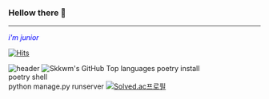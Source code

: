 ### Hellow there 👋  
* * *
<span style="color:blue">*i'm junior*</span>

  [![Hits](https://hits.seeyoufarm.com/api/count/incr/badge.svg?url=https%3A%2F%2Fgithub.com%2Fskkwm&count_bg=%2379C83D&title_bg=%231D3394&icon=&icon_color=%23E7E7E7&title=My+Visitor&edge_flat=false)](https://hits.seeyoufarm.com)

![header](https://capsule-render.vercel.app/api?type=wave&color=auto&height=270&section=header&animation=blinking&text=The%20World&fontSize=90)
![Skkwm's GitHub Top languages](https://github-readme-stats.vercel.app/api?username=skkwm&theme=vision-friendly-dark&show_icons=true&size=200)
poetry install             
poetry shell               
python manage.py runserver
[![Solved.ac프로필](http://mazassumnida.wtf/api/generate_badge?boj=wlstjd993)](https://solved.ac/{gold})
<!--
**skkwm/skkwm** is a ✨ _special_ ✨ repository because its `.md` (this file) appears on your GitHub profile.

Here are some ideas to get you started:

- 🔭 I’m currently working on ...
- 🌱 I’m currently learning ...데이터 베이스,파이썬,자바..etc
- 👯 I’m looking to collaborate on ...
- 🤔 I’m looking for help with ...
- 💬 Ask me about ...
- 📫 How to reach me: ...
- 😄 Pronouns: ...
- ⚡ Fun fact: ...
-->
